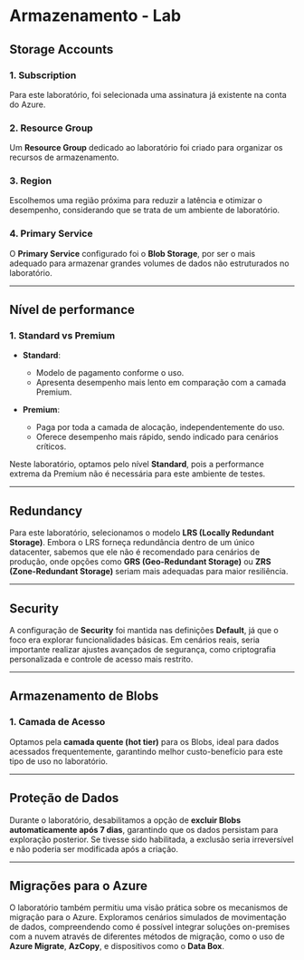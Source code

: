 # Armazenamento - Lab

## Storage Accounts

### 1. Subscription
Para este laboratório, foi selecionada uma assinatura já existente na conta do Azure.

### 2. Resource Group
Um **Resource Group** dedicado ao laboratório foi criado para organizar os recursos de armazenamento.

### 3. Region
Escolhemos uma região próxima para reduzir a latência e otimizar o desempenho, considerando que se trata de um ambiente de laboratório.

### 4. Primary Service
O **Primary Service** configurado foi o **Blob Storage**, por ser o mais adequado para armazenar grandes volumes de dados não estruturados no laboratório.

---

## Nível de performance

### 1. Standard vs Premium
- **Standard**:
  - Modelo de pagamento conforme o uso.
  - Apresenta desempenho mais lento em comparação com a camada Premium.
  
- **Premium**:
  - Paga por toda a camada de alocação, independentemente do uso.
  - Oferece desempenho mais rápido, sendo indicado para cenários críticos.

Neste laboratório, optamos pelo nível **Standard**, pois a performance extrema da Premium não é necessária para este ambiente de testes.

---

## Redundancy

Para este laboratório, selecionamos o modelo **LRS (Locally Redundant Storage)**. Embora o LRS forneça redundância dentro de um único datacenter, sabemos que ele não é recomendado para cenários de produção, onde opções como **GRS (Geo-Redundant Storage)** ou **ZRS (Zone-Redundant Storage)** seriam mais adequadas para maior resiliência.

---

## Security

A configuração de **Security** foi mantida nas definições **Default**, já que o foco era explorar funcionalidades básicas. Em cenários reais, seria importante realizar ajustes avançados de segurança, como criptografia personalizada e controle de acesso mais restrito.

---

## Armazenamento de Blobs

### 1. Camada de Acesso
Optamos pela **camada quente (hot tier)** para os Blobs, ideal para dados acessados frequentemente, garantindo melhor custo-benefício para este tipo de uso no laboratório.

---

## Proteção de Dados

Durante o laboratório, desabilitamos a opção de **excluir Blobs automaticamente após 7 dias**, garantindo que os dados persistam para exploração posterior. Se tivesse sido habilitada, a exclusão seria irreversível e não poderia ser modificada após a criação.

---

## Migrações para o Azure

O laboratório também permitiu uma visão prática sobre os mecanismos de migração para o Azure. Exploramos cenários simulados de movimentação de dados, compreendendo como é possível integrar soluções on-premises com a nuvem através de diferentes métodos de migração, como o uso de **Azure Migrate**, **AzCopy**, e dispositivos como o **Data Box**.
